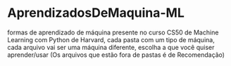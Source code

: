 # AprendizadosDeMaquina-ML
formas de aprendizado de máquina presente no curso CS50 de Machine Learning com Python de Harvard, cada pasta com um tipo de máquina, cada arquivo vai ser uma máquina diferente, escolha a que você quiser aprender/usar
(Os arquivos que estão fora de pastas é de Recomendação)

